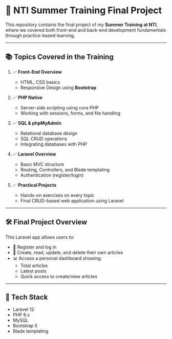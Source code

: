 # 📝 NTI Summer Training Final Project

This repository contains the final project of my **Summer Training at NTI**, where we covered both front-end and back-end development fundamentals through practice-based learning.

---

## 📚 Topics Covered in the Training

1. ✅ **Front-End Overview**
   - HTML, CSS basics
   - Responsive Design using **Bootstrap**

2. ✅ **PHP Native**
   - Server-side scripting using core PHP
   - Working with sessions, forms, and file handling

3. ✅ **SQL & phpMyAdmin**
   - Relational database design
   - SQL CRUD operations
   - Integrating databases with PHP

4. ✅ **Laravel Overview**
   - Basic MVC structure
   - Routing, Controllers, and Blade templating
   - Authentication (register/login)

5. ✅ **Practical Projects**
   - Hands-on exercises on every topic
   - Final CRUD-based web application using Laravel

---

## 🛠️ Final Project Overview

This Laravel app allows users to:

- 🔐 Register and log in
- 📝 Create, read, update, and delete their own articles
- 📊 Access a personal dashboard showing:
  - Total articles
  - Latest posts
  - Quick access to create/view articles

---

## 🧰 Tech Stack

- Laravel 12
- PHP 8.x
- MySQL
- Bootstrap 5
- Blade templating
